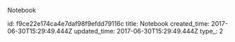 Notebook



id: f9ce22e174ca4e7daf98f9efdd79116c
title: Notebook
created_time: 2017-06-30T15:29:49.444Z
updated_time: 2017-06-30T15:29:49.444Z
type_: 2